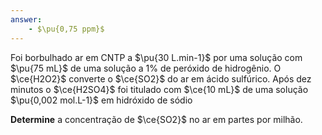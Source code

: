 ```yaml
---
answer:
    - $\pu{0,75 ppm}$
---
```


Foi borbulhado ar em CNTP a $\pu{30 L.min-1}$ por uma solução com $\pu{75 mL}$ de uma solução a $1\%$ de peróxido de hidrogênio. O $\ce{H2O2}$ converte o $\ce{SO2}$ do ar em ácido sulfúrico. Após dez minutos o $\ce{H2SO4}$ foi titulado com $\ce{10 mL}$ de uma solução $\pu{0,002 mol.L-1}$ em hidróxido de sódio  

**Determine** a concentração de $\ce{SO2}$ no ar em partes por milhão.
